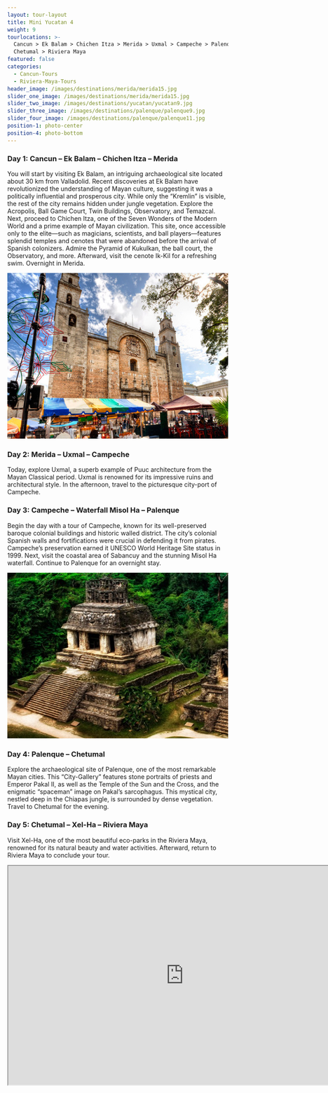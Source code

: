 ```yaml
---
layout: tour-layout
title: Mini Yucatan 4
weight: 9
tourlocations: >-
  Cancun > Ek Balam > Chichen Itza > Merida > Uxmal > Campeche > Palenque >
  Chetumal > Riviera Maya
featured: false
categories:
  - Cancun-Tours
  - Riviera-Maya-Tours
header_image: /images/destinations/merida/merida15.jpg
slider_one_image: /images/destinations/merida/merida15.jpg
slider_two_image: /images/destinations/yucatan/yucatan9.jpg
slider_three_image: /images/destinations/palenque/palenque9.jpg
slider_four_image: /images/destinations/palenque/palenque11.jpg
position-1: photo-center
position-4: photo-bottom
---
```


### Day 1: Cancun – Ek Balam – Chichen Itza – Merida

You will start by visiting Ek Balam, an intriguing archaeological site located about 30 km from Valladolid. Recent discoveries at Ek Balam have revolutionized the understanding of Mayan culture, suggesting it was a politically influential and prosperous city. While only the “Kremlin” is visible, the rest of the city remains hidden under jungle vegetation. Explore the Acropolis, Ball Game Court, Twin Buildings, Observatory, and Temazcal. Next, proceed to Chichen Itza, one of the Seven Wonders of the Modern World and a prime example of Mayan civilization. This site, once accessible only to the elite—such as magicians, scientists, and ball players—features splendid temples and cenotes that were abandoned before the arrival of Spanish colonizers. Admire the Pyramid of Kukulkan, the ball court, the Observatory, and more. Afterward, visit the cenote Ik-Kil for a refreshing swim. Overnight in Merida.

![](/images/destinations/merida/merida10.jpg)

### Day 2: Merida – Uxmal – Campeche

Today, explore Uxmal, a superb example of Puuc architecture from the Mayan Classical period. Uxmal is renowned for its impressive ruins and architectural style. In the afternoon, travel to the picturesque city-port of Campeche.

### Day 3: Campeche – Waterfall Misol Ha – Palenque

Begin the day with a tour of Campeche, known for its well-preserved baroque colonial buildings and historic walled district. The city’s colonial Spanish walls and fortifications were crucial in defending it from pirates. Campeche’s preservation earned it UNESCO World Heritage Site status in 1999. Next, visit the coastal area of Sabancuy and the stunning Misol Ha waterfall. Continue to Palenque for an overnight stay.

![](/images/destinations/palenque/palenque8.jpg)

### Day 4: Palenque – Chetumal

Explore the archaeological site of Palenque, one of the most remarkable Mayan cities. This “City-Gallery” features stone portraits of priests and Emperor Pakal II, as well as the Temple of the Sun and the Cross, and the enigmatic “spaceman” image on Pakal’s sarcophagus. This mystical city, nestled deep in the Chiapas jungle, is surrounded by dense vegetation. Travel to Chetumal for the evening.

### Day 5: Chetumal – Xel-Ha – Riviera Maya

Visit Xel-Ha, one of the most beautiful eco-parks in the Riviera Maya, renowned for its natural beauty and water activities. Afterward, return to Riviera Maya to conclude your tour.

<div class="map-container">

<iframe src="https://www.google.com/maps/d/u/0/embed?mid=1_sehZfa-4I5rRELQs0IZ1INVCJW-o8c&amp;ehbc=2E312F&amp;noprof=1" width="800" height="500"></iframe>

</div>

&nbsp;